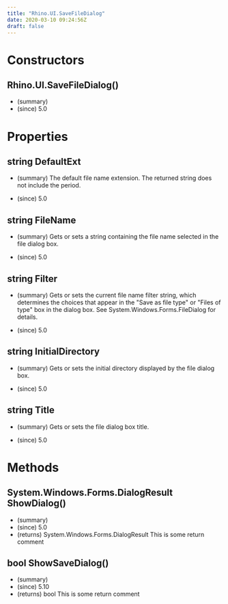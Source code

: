 ```yaml
---
title: "Rhino.UI.SaveFileDialog"
date: 2020-03-10 09:24:56Z
draft: false
---
```


# Constructors
## Rhino.UI.SaveFileDialog()
- (summary) 
- (since) 5.0
# Properties
## string DefaultExt
- (summary) 
     The default file name extension. The returned string does not include the period.
     
- (since) 5.0
## string FileName
- (summary) 
     Gets or sets a string containing the file name selected in the file dialog box. 
     
- (since) 5.0
## string Filter
- (summary) 
     Gets or sets the current file name filter string, which determines
     the choices that appear in the "Save as file type" or "Files of type"
     box in the dialog box. See System.Windows.Forms.FileDialog for details.
     
- (since) 5.0
## string InitialDirectory
- (summary) 
     Gets or sets the initial directory displayed by the file dialog box.
     
- (since) 5.0
## string Title
- (summary) 
     Gets or sets the file dialog box title.
     
- (since) 5.0
# Methods
## System.Windows.Forms.DialogResult ShowDialog()
- (summary) 
- (since) 5.0
- (returns) System.Windows.Forms.DialogResult This is some return comment
## bool ShowSaveDialog()
- (summary) 
- (since) 5.10
- (returns) bool This is some return comment
